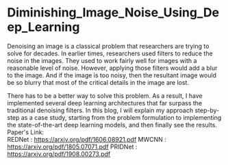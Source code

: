 # Diminishing_Image_Noise_Using_Deep_Learning
Denoising an image is a classical problem that researchers are trying to solve for decades. In earlier times, researchers used filters to reduce the noise in the images. They used to work fairly well for images with a reasonable level of noise. However, applying those filters would add a blur to the image. And if the image is too noisy, then the resultant image would be so blurry that most of the critical details in the image are lost.

There has to be a better way to solve this problem. As a result, I have implemented several deep learning architectures that far surpass the traditional denoising filters. In this blog, I will explain my approach step-by-step as a case study, starting from the problem formulation to implementing the state-of-the-art deep learning models, and then finally see the results.
<br>
Paper's Link: <br>
REDNet :  https://arxiv.org/pdf/1606.08921.pdf
MWCNN : https://arxiv.org/pdf/1805.07071.pdf
PRIDNet : https://arxiv.org/pdf/1908.00273.pdf
